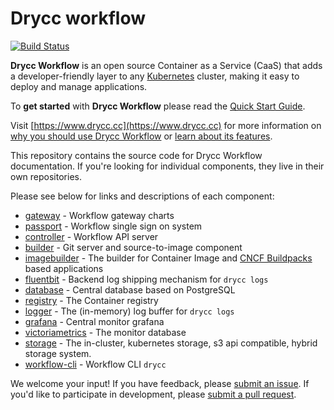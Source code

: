 # Drycc workflow
[![Build Status](https://woodpecker.drycc.cc/api/badges/drycc/workflow/status.svg)](https://woodpecker.drycc.cc/drycc/workflow)

**Drycc Workflow** is an open source Container as a Service (CaaS) that adds a developer-friendly layer to any [Kubernetes](http://kubernetes.io) cluster, making it easy to deploy and manage applications.

To **get started** with **Drycc Workflow** please read the [Quick Start Guide](https://www.drycc.cc/docs/quickstart/).

Visit [https://www.drycc.cc](https://www.drycc.cc) for more information on [why you should use Drycc Workflow](https://www.drycc.cc/docs/understanding-workflow/concepts/) or [learn about its features](https://www.drycc.cc/docs/understanding-workflow/architecture/).

This repository contains the source code for Drycc Workflow documentation. If you're looking for individual components, they live in their own repositories.

Please see below for links and descriptions of each component:

- [gateway](https://github.com/drycc/gateway) - Workflow gateway charts
- [passport](https://github.com/drycc/passport) - Workflow single sign on system
- [controller](https://github.com/drycc/controller) - Workflow API server
- [builder](https://github.com/drycc/builder) - Git server and source-to-image component
- [imagebuilder](https://github.com/drycc/imagebuilder) - The builder for Container Image and [CNCF Buildpacks](https://buildpacks.io/) based applications
- [fluentbit](https://github.com/drycc/fluentbit) - Backend log shipping mechanism for `drycc logs`
- [database](https://github.com/drycc/database) - Central database based on PostgreSQL
- [registry](https://github.com/drycc/registry) - The Container registry
- [logger](https://github.com/drycc/logger) - The (in-memory) log buffer for `drycc logs`
- [grafana](https://github.com/drycc/grafana) - Central monitor grafana
- [victoriametrics](https://github.com/drycc/victoriametrics) - The monitor database
- [storage](https://github.com/drycc/storage) - The in-cluster, kubernetes storage, s3 api compatible, hybrid storage system.
- [workflow-cli](https://github.com/drycc/workflow-cli) - Workflow CLI `drycc`

We welcome your input! If you have feedback, please [submit an issue](https://github.com/drycc/workflow/issues). 
If you'd like to participate in development, please [submit a pull request](https://github.com/drycc/workflow/pulls).
